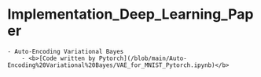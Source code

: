 # Implementation_Deep_Learning_Paper
    - Auto-Encoding Variational Bayes
        - <b>[Code written by Pytorch](/blob/main/Auto-Encoding%20Variational%20Bayes/VAE_for_MNIST_Pytorch.ipynb)</b>

